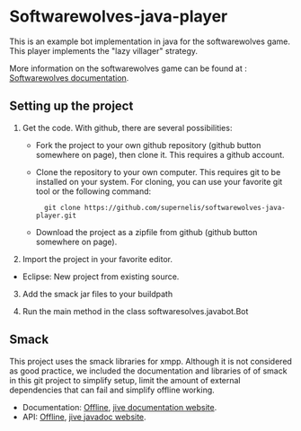 Softwarewolves-java-player
==========================

This is an example bot implementation in java for the softwarewolves game. This player implements the "lazy villager" strategy.

More information on the softwarewolves game can be found at : [Softwarewolves documentation][1].

Setting up the project
---------------------

1. Get the code. With github, there are several possibilities:
    * Fork the project to your own github repository (github button somewhere on page), then clone it. This requires a github account.
    * Clone the repository to your own computer. This requires git to be installed on your system. For cloning, you can use your favorite git tool or the following command:

            git clone https://github.com/supernelis/softwarewolves-java-player.git 
        
    * Download the project as a zipfile from github (github button somewhere on page).


2. Import the project in your favorite editor.
  - Eclipse: New project from existing source.


3. Add the smack jar files to your buildpath


4. Run the main method in the class softwaresolves.javabot.Bot

Smack
--------------------

This project uses the smack libraries for xmpp. Although it is not considered as good practice, 
we included the documentation and libraries of of smack in this git project to simplify setup, limit the 
amount of external dependencies that can fail and simplify offline working.


- Documentation: <a href="smack_3_2_2/documentation/">Offline</a>, [jive documentation website][2].
- API: <a href="smack_3_2_2/javadoc/">Offline</a>, [jive javadoc website][3].

[1]: https://github.com/supernelis/softwarewolves-doc
[2]: http://www.igniterealtime.org/builds/smack/docs/latest/documentation/
[3]: http://www.igniterealtime.org/builds/smack/docs/latest/javadoc/
